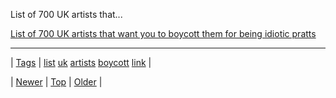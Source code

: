 <!--
title: List of 700 UK artists that want you to boycott them for being idiotic pratts
date: 2020-06-28T15:27:00.068Z
tags: list, uk, artists, boycott, link
-->


List of 700 UK artists that...

[List of 700 UK artists that want you to boycott them for being idiotic pratts](http://artistsforpalestine.org.uk/pledge-signatories/)

<!--BOTTOM-POST-NAVIGATION-->
---

| [Tags](tags.md) | [list](tag-list.md) [uk](tag-uk.md) [artists](tag-artists.md) [boycott](tag-boycott.md) [link](tag-link.md) |

| [Newer](111072547477.md) | [Top](index.md) | [Older](111077489147.md) |